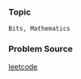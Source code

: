 ### Topic

    Bits, Mathematics

### Problem Source

[leetcode](https://leetcode.com/problems/power-of-two/description/)
